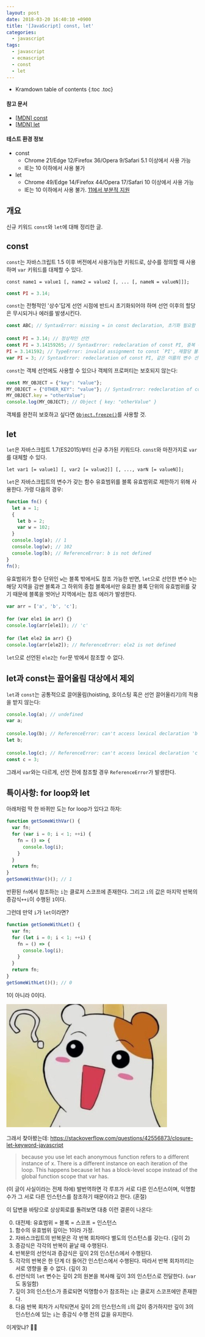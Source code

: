 ```yaml
---
layout: post
date: 2018-03-20 16:40:10 +0900
title: '[JavaScript] const, let'
categories:
  - javascript
tags:
  - javascript
  - ecmascript
  - const
  - let
---
```


* Kramdown table of contents
{:toc .toc}

#### 참고 문서

- [\[MDN\] const](https://developer.mozilla.org/en-US/docs/Web/JavaScript/Reference/Statements/const)
- [\[MDN\] let](https://developer.mozilla.org/en-US/docs/Web/JavaScript/Reference/Statements/let)

#### 테스트 환경 정보

- const
  - Chrome 21/Edge 12/Firefox 36/Opera 9/Safari 5.1 이상에서 사용 가능
  - IE는 10 이하에서 사용 불가
- let
  - Chrome 49/Edge 14/Firefox 44/Opera 17/Safari 10 이상에서 사용 가능
  - IE는 10 이하에서 사용 불가. [11에서 부분적 지원](https://developer.mozilla.org/en-US/docs/Web/JavaScript/Reference/Statements/let#browser_compatibility)


## 개요

신규 키워드 `const`와 `let`에 대해 정리한 글.


## const

`const`는 자바스크립트 1.5 이후 버전에서 사용가능한 키워드로, 상수를 정의할 때 사용하며 `var` 키워드를 대체할 수 있다.

```
const name1 = value1 [, name2 = value2 [, ... [, nameN = valueN]]];
```

```js
const PI = 3.14;
```

`const`는 전형적인 '상수'답게 선언 시점에 반드시 초기화되어야 하며 선언 이후의 할당은 무시되거나 에러를 발생시킨다.

```js
const ABC; // SyntaxError: missing = in const declaration, 초기화 필요함

const PI = 3.14; // 정상적인 선언
const PI = 3.14159265; // SyntaxError: redeclaration of const PI, 중복 선언 불가
PI = 3.141592; // TypeError: invalid assignment to const `PI', 재할당 불가
var PI = 3; // SyntaxError: redeclaration of const PI, 같은 이름의 변수 선언 불가
```

`const`는 객체 선언에도 사용할 수 있으나 객체의 프로퍼티는 보호되지 않는다:

```js
const MY_OBJECT = {"key": "value"};
MY_OBJECT = {"OTHER_KEY": "value"}; // SyntaxError: redeclaration of const MY_OBJECT
MY_OBJECT.key = "otherValue";
console.log(MY_OBJECT); // Object { key: "otherValue" }
```

객체를 완전히 보호하고 싶다면 [`Object.freeze()`](https://developer.mozilla.org/en-US/docs/Web/JavaScript/Reference/Global_Objects/Object/freeze)를 사용할 것.


## let

`let`은 자바스크립트 1.7(ES2015)부터 신규 추가된 키워드다. `const`와 마찬가지로 `var`를 대체할 수 있다.

```
let var1 [= value1] [, var2 [= value2]] [, ..., varN [= valueN]];
```

`let`은 자바스크립트의 변수가 갖는 함수 유효범위를 블록 유효범위로 제한하기 위해 사용한다.
가령 다음의 경우:

```js
function fn() {
  let a = 1;
  {
    let b = 2;
    var w = 102;
  }
  console.log(a); // 1
  console.log(w); // 102
  console.log(b); // ReferenceError: b is not defined
}
fn();
```

유효범위가 함수 단위인 `w`는 블록 밖에서도 참조 가능한 반면, `let`으로 선언한 변수 `b`는 해당 지역을 감싼 블록과 그 하위의 중첩 블록에서만 유효한 블록 단위의 유효범위를 갖기 때문에 블록을 벗어난 지역에서는 참조 에러가 발생한다.

```js
var arr = ['a', 'b', 'c'];

for (var ele1 in arr) {}
console.log(arr[ele1]); // 'c'

for (let ele2 in arr) {}
console.log(arr[ele2]); // ReferenceError: ele2 is not defined
```

`let`으로 선언된 `ele2`는 `for`문 밖에서 참조할 수 없다.


## let과 const는 끌어올림 대상에서 제외

`let`과 `const`는 공통적으로 끌어올림(hoisting, 호이스팅 혹은 선언 끌어올리기)의 적용을 받지 않는다:

```js
console.log(a); // undefined
var a;

console.log(b); // ReferenceError: can't access lexical declaration 'b' before initialization
let b;

console.log(c); // ReferenceError: can't access lexical declaration 'c' before initialization
const c = 3;
```

그래서 `var`와는 다르게, 선언 전에 참조할 경우 `ReferenceError`가 발생한다.


## 특이사항: for loop와 let

아래처럼 딱 한 바퀴만 도는 for loop가 있다고 하자:

```js
function getSomeWithVar() {
  var fn;
  for (var i = 0; i < 1; ++i) {
    fn = () => {
      console.log(i);
    }
  }
  return fn;
}
getSomeWithVar()(); // 1
```

반환된 `fn`에서 참조하는 `i`는 클로저 스코프에 존재한다. 그리고 `i`의 값은 마지막 반복의 증감식`++i`이 수행된 `1`이다.

그런데 만약 `i`가 `let`이라면?

```js
function getSomeWithLet() {
  var fn;
  for (let i = 0; i < 1; ++i) {
    fn = () => {
      console.log(i);
    }
  }
  return fn;
}
getSomeWithLet()(); // 0
```

1이 아니라 0이다.

![](/images/wuuuuut.png)

그래서 찾아봤는데: https://stackoverflow.com/questions/42556873/closure-let-keyword-javascript

> because you use let each anonymous function refers to a different instance of x. There is a different instance on each iteration of the loop. This happens because let has a block-level scope instead of the global function scope that var has.

(이 글이 사실이라는 전제 하에) 발번역하면 각 루프가 서로 다른 인스턴스이며, 익명함수가 그 서로 다른 인스턴스를 참조하기 때문이라고 한다. (혼절)

이 답변을 바탕으로 상상회로를 돌려보면 대충 이런 결론이 나온다:

0. 대전제: 유효범위 = 블록 = 스코프 = 인스턴스
1. 함수의 유효범위 깊이는 1이라 가정.
2. 자바스크립트의 반복문은 각 반복 회차마다 별도의 인스턴스를 갖는다. (깊이 2)
3. 증감식은 각각의 반복이 끝날 때 수행된다.
4. 반복문의 선언식과 증감식은 깊이 2의 인스턴스에서 수행된다.
5. 각각의 반복은 한 단계 더 들어간 인스턴스에서 수행된다. 따라서 반복 회차끼리는 서로 영향을 줄 수 없다. (깊이 3)
6. 선언식의 `let` 변수는 깊이 2의 원본을 복사해 깊이 3의 인스턴스로 전달한다. (`var`도 동일함)
7. 깊이 3의 인스턴스가 종료되면 익명함수가 참조하는 `i`는 클로저 스코프에만 존재한다.
8. 다음 반복 회차가 시작되면서 깊이 2의 인스턴스의 `i`의 값이 증가하지만 깊이 3의 인스턴스에 있는 `i`는 증감식 수행 전의 값을 유지한다.

이게맞냐? 🤷‍♂️
